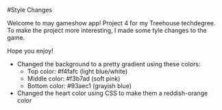 #Style Changes

Welcome to may gameshow app! Project 4 for my Treehouse techdegree. To make the project more interesting, I made some tyle changes to the game. 

Hope you enjoy!

- Changed the background to a pretty gradient using these colors: 
    - Top color: #f4fafc (light blue/white)
    - Middle color: #f3b7ad (soft pink)
    - Bottom color: #93aec1 (grayish blue)
- Changed the heart color using CSS to make them a reddish-orange color